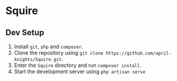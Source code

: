 # Squire

## Dev Setup
1. Install `git`, `php` and `composer`.
2. Clone the repository using `git clone https://github.com/april-knights/Squire.git`.
3. Enter the `Squire` directory and run `composer install`.
4. Start the development server using `php artisan serve`
